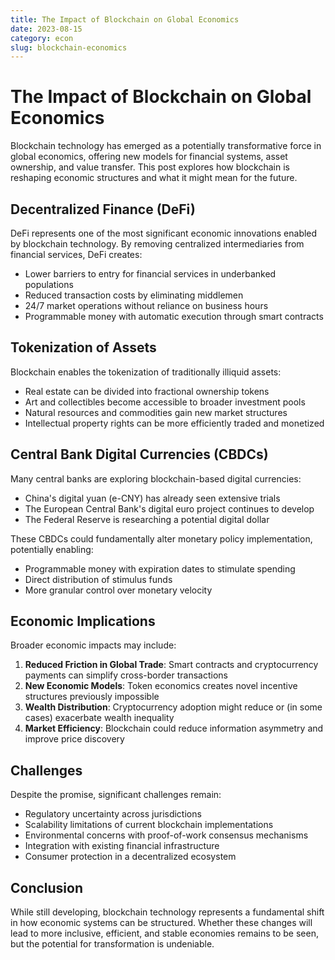 ```yaml
---
title: The Impact of Blockchain on Global Economics
date: 2023-08-15
category: econ
slug: blockchain-economics
---
```


# The Impact of Blockchain on Global Economics

Blockchain technology has emerged as a potentially transformative force in global economics, offering new models for financial systems, asset ownership, and value transfer. This post explores how blockchain is reshaping economic structures and what it might mean for the future.

## Decentralized Finance (DeFi)

DeFi represents one of the most significant economic innovations enabled by blockchain technology. By removing centralized intermediaries from financial services, DeFi creates:

* Lower barriers to entry for financial services in underbanked populations
* Reduced transaction costs by eliminating middlemen
* 24/7 market operations without reliance on business hours
* Programmable money with automatic execution through smart contracts

## Tokenization of Assets

Blockchain enables the tokenization of traditionally illiquid assets:

* Real estate can be divided into fractional ownership tokens
* Art and collectibles become accessible to broader investment pools
* Natural resources and commodities gain new market structures
* Intellectual property rights can be more efficiently traded and monetized

## Central Bank Digital Currencies (CBDCs)

Many central banks are exploring blockchain-based digital currencies:

* China's digital yuan (e-CNY) has already seen extensive trials
* The European Central Bank's digital euro project continues to develop
* The Federal Reserve is researching a potential digital dollar

These CBDCs could fundamentally alter monetary policy implementation, potentially enabling:

* Programmable money with expiration dates to stimulate spending
* Direct distribution of stimulus funds
* More granular control over monetary velocity

## Economic Implications

Broader economic impacts may include:

1. **Reduced Friction in Global Trade**: Smart contracts and cryptocurrency payments can simplify cross-border transactions
2. **New Economic Models**: Token economics creates novel incentive structures previously impossible
3. **Wealth Distribution**: Cryptocurrency adoption might reduce or (in some cases) exacerbate wealth inequality
4. **Market Efficiency**: Blockchain could reduce information asymmetry and improve price discovery

## Challenges

Despite the promise, significant challenges remain:

* Regulatory uncertainty across jurisdictions
* Scalability limitations of current blockchain implementations
* Environmental concerns with proof-of-work consensus mechanisms
* Integration with existing financial infrastructure
* Consumer protection in a decentralized ecosystem

## Conclusion

While still developing, blockchain technology represents a fundamental shift in how economic systems can be structured. Whether these changes will lead to more inclusive, efficient, and stable economies remains to be seen, but the potential for transformation is undeniable.
